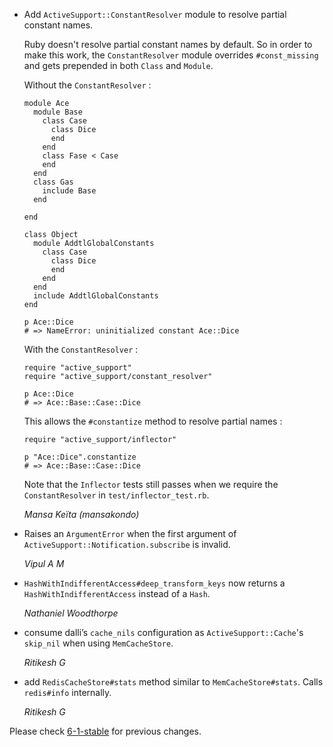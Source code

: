 *   Add `ActiveSupport::ConstantResolver` module to resolve partial constant names.

    Ruby doesn't resolve partial constant names by default. So in order to make this work, the `ConstantResolver`
    module overrides `#const_missing` and gets prepended in both `Class` and `Module`.

    Without the `ConstantResolver` :

        module Ace
          module Base
            class Case
              class Dice
              end
            end
            class Fase < Case
            end
          end
          class Gas
            include Base
          end

        end

        class Object
          module AddtlGlobalConstants
            class Case
              class Dice
              end
            end
          end
          include AddtlGlobalConstants
        end

        p Ace::Dice
        # => NameError: uninitialized constant Ace::Dice

    With the `ConstantResolver` :

        require "active_support"
        require "active_support/constant_resolver"

        p Ace::Dice
        # => Ace::Base::Case::Dice

    This allows the `#constantize` method to resolve partial names :

        require "active_support/inflector"

        p "Ace::Dice".constantize
        # => Ace::Base::Case::Dice

    Note that the `Inflector` tests still passes when we require the `ConstantResolver` in `test/inflector_test.rb`.

    *Mansa Keïta (mansakondo)*

*   Raises an `ArgumentError` when the first argument of `ActiveSupport::Notification.subscribe` is
    invalid.

    *Vipul A M*

*   `HashWithIndifferentAccess#deep_transform_keys` now returns a `HashWithIndifferentAccess` instead of a `Hash`.

    *Nathaniel Woodthorpe*

*   consume dalli’s `cache_nils` configuration as `ActiveSupport::Cache`'s `skip_nil` when using `MemCacheStore`.

    *Ritikesh G*

*   add `RedisCacheStore#stats` method similar to `MemCacheStore#stats`. Calls `redis#info` internally.

    *Ritikesh G*


Please check [6-1-stable](https://github.com/rails/rails/blob/6-1-stable/activesupport/CHANGELOG.md) for previous changes.
